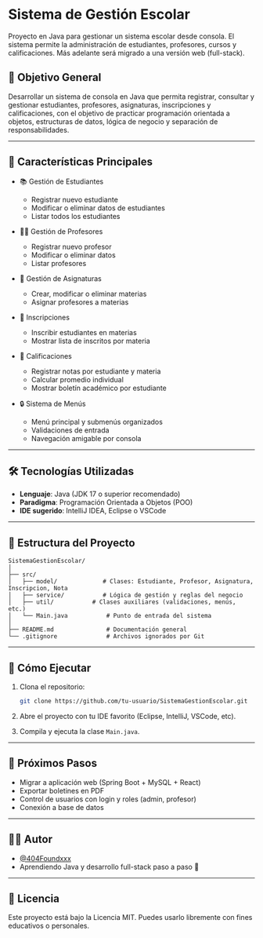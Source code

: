 # Sistema de Gestión Escolar

Proyecto en Java para gestionar un sistema escolar desde consola. El sistema permite la administración de estudiantes, profesores, cursos y calificaciones. Más adelante será migrado a una versión web (full-stack).

## 🎯 Objetivo General

Desarrollar un sistema de consola en Java que permita registrar, consultar y gestionar estudiantes, profesores, asignaturas, inscripciones y calificaciones, con el objetivo de practicar programación orientada a objetos, estructuras de datos, lógica de negocio y separación de responsabilidades.

---

## 🧩 Características Principales

- 📚 Gestión de Estudiantes

  - Registrar nuevo estudiante
  - Modificar o eliminar datos de estudiantes
  - Listar todos los estudiantes

- 👨‍🏫 Gestión de Profesores

  - Registrar nuevo profesor
  - Modificar o eliminar datos
  - Listar profesores

- 🏫 Gestión de Asignaturas

  - Crear, modificar o eliminar materias
  - Asignar profesores a materias

- 📅 Inscripciones

  - Inscribir estudiantes en materias
  - Mostrar lista de inscritos por materia

- 📝 Calificaciones

  - Registrar notas por estudiante y materia
  - Calcular promedio individual
  - Mostrar boletín académico por estudiante

- 🔒 Sistema de Menús
  - Menú principal y submenús organizados
  - Validaciones de entrada
  - Navegación amigable por consola

---

## 🛠️ Tecnologías Utilizadas

- **Lenguaje**: Java (JDK 17 o superior recomendado)
- **Paradigma**: Programación Orientada a Objetos (POO)
- **IDE sugerido**: IntelliJ IDEA, Eclipse o VSCode

---

## 📁 Estructura del Proyecto

```
SistemaGestionEscolar/
│
├── src/
│   ├── model/             # Clases: Estudiante, Profesor, Asignatura, Inscripcion, Nota
│   ├── service/           # Lógica de gestión y reglas del negocio
│   ├── util/           # Clases auxiliares (validaciones, menús, etc.)
│   └── Main.java           # Punto de entrada del sistema
│
├── README.md               # Documentación general
└── .gitignore              # Archivos ignorados por Git
```

---

## 🧪 Cómo Ejecutar

1. Clona el repositorio:

   ```bash
   git clone https://github.com/tu-usuario/SistemaGestionEscolar.git
   ```

2. Abre el proyecto con tu IDE favorito (Eclipse, IntelliJ, VSCode, etc).

3. Compila y ejecuta la clase `Main.java`.

---

## 🔮 Próximos Pasos

- Migrar a aplicación web (Spring Boot + MySQL + React)
- Exportar boletines en PDF
- Control de usuarios con login y roles (admin, profesor)
- Conexión a base de datos

---

## 👨‍💻 Autor

- [@404Foundxxx](https://github.com/404Foundxxx) 
- Aprendiendo Java y desarrollo full-stack paso a paso 🚀

---

## 📄 Licencia

Este proyecto está bajo la Licencia MIT. Puedes usarlo libremente con fines educativos o personales.
